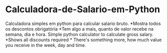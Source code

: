 # Calculadora-de-Salario-em-Python
Calculadora simples em python para calcular salario bruto. *Mostra todos os descontos obrigatória *Tem algo a mais, quanto de valor recebe na semana, dia e hora.  Simple python calculator to calculate gross salary. *Shows all discounts required * There's something more, how much value you receive in the week, day and time.
